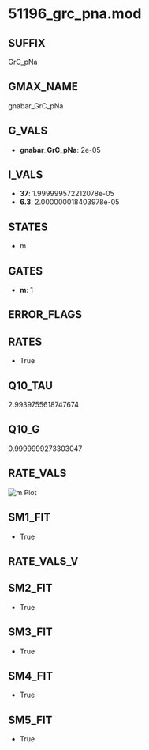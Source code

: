 # 51196_grc_pna.mod

## SUFFIX

GrC_pNa

## GMAX_NAME

gnabar_GrC_pNa

## G_VALS

- **gnabar_GrC_pNa**: 2e-05

## I_VALS

- **37**: 1.999999572212078e-05
- **6.3**: 2.000000018403978e-05

## STATES

- m

## GATES

- **m**: 1

## ERROR_FLAGS


## RATES

- True

## Q10_TAU

2.9939755618747674

## Q10_G

0.9999999273303047

## RATE_VALS

![m Plot](/Users/pbozelos/Dropbox/icg-Chai-Panos/supermodels/output_markdown_files/Na/51196_grc_pna.mod/images/m.png)

## SM1_FIT

- True

## RATE_VALS_V

## SM2_FIT

- True

## SM3_FIT

- True

## SM4_FIT

- True

## SM5_FIT

- True

